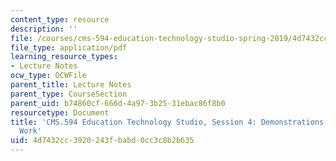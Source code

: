 ```yaml
---
content_type: resource
description: ''
file: /courses/cms-594-education-technology-studio-spring-2019/4d7432cc3920243fbabd0cc3c8b2b635_MITCMS_594S19_ses4.pdf
file_type: application/pdf
learning_resource_types:
- Lecture Notes
ocw_type: OCWFile
parent_title: Lecture Notes
parent_type: CourseSection
parent_uid: b74860cf-666d-4a97-3b25-31ebac86f8b0
resourcetype: Document
title: 'CMS.594 Education Technology Studio, Session 4: Demonstrations of Your Data-Driven
  Work'
uid: 4d7432cc-3920-243f-babd-0cc3c8b2b635
---
```

